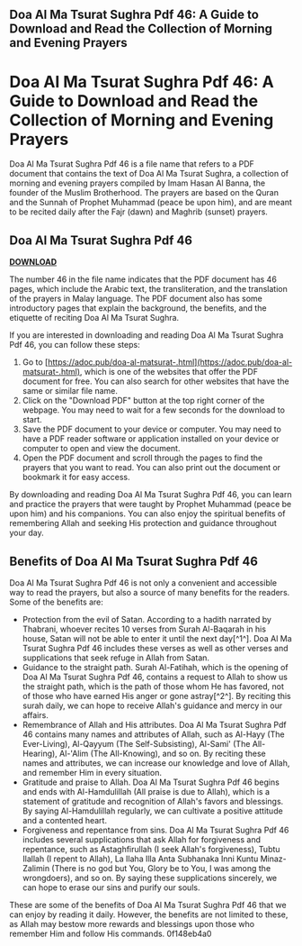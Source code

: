 ## Doa Al Ma Tsurat Sughra Pdf 46: A Guide to Download and Read the Collection of Morning and Evening Prayers

  
# Doa Al Ma Tsurat Sughra Pdf 46: A Guide to Download and Read the Collection of Morning and Evening Prayers
  
Doa Al Ma Tsurat Sughra Pdf 46 is a file name that refers to a PDF document that contains the text of Doa Al Ma Tsurat Sughra, a collection of morning and evening prayers compiled by Imam Hasan Al Banna, the founder of the Muslim Brotherhood. The prayers are based on the Quran and the Sunnah of Prophet Muhammad (peace be upon him), and are meant to be recited daily after the Fajr (dawn) and Maghrib (sunset) prayers.
 
## Doa Al Ma Tsurat Sughra Pdf 46


[**DOWNLOAD**](https://www.google.com/url?q=https%3A%2F%2Fshoxet.com%2F2tKEaI&sa=D&sntz=1&usg=AOvVaw0Fmx6XmTN3UR4YVaMtXse4)

  
The number 46 in the file name indicates that the PDF document has 46 pages, which include the Arabic text, the transliteration, and the translation of the prayers in Malay language. The PDF document also has some introductory pages that explain the background, the benefits, and the etiquette of reciting Doa Al Ma Tsurat Sughra.
  
If you are interested in downloading and reading Doa Al Ma Tsurat Sughra Pdf 46, you can follow these steps:
  
1. Go to [https://adoc.pub/doa-al-matsurat-.html](https://adoc.pub/doa-al-matsurat-.html), which is one of the websites that offer the PDF document for free. You can also search for other websites that have the same or similar file name.
2. Click on the "Download PDF" button at the top right corner of the webpage. You may need to wait for a few seconds for the download to start.
3. Save the PDF document to your device or computer. You may need to have a PDF reader software or application installed on your device or computer to open and view the document.
4. Open the PDF document and scroll through the pages to find the prayers that you want to read. You can also print out the document or bookmark it for easy access.

By downloading and reading Doa Al Ma Tsurat Sughra Pdf 46, you can learn and practice the prayers that were taught by Prophet Muhammad (peace be upon him) and his companions. You can also enjoy the spiritual benefits of remembering Allah and seeking His protection and guidance throughout your day.
  
## Benefits of Doa Al Ma Tsurat Sughra Pdf 46
  
Doa Al Ma Tsurat Sughra Pdf 46 is not only a convenient and accessible way to read the prayers, but also a source of many benefits for the readers. Some of the benefits are:

- Protection from the evil of Satan. According to a hadith narrated by Thabrani, whoever recites 10 verses from Surah Al-Baqarah in his house, Satan will not be able to enter it until the next day[^1^]. Doa Al Ma Tsurat Sughra Pdf 46 includes these verses as well as other verses and supplications that seek refuge in Allah from Satan.
- Guidance to the straight path. Surah Al-Fatihah, which is the opening of Doa Al Ma Tsurat Sughra Pdf 46, contains a request to Allah to show us the straight path, which is the path of those whom He has favored, not of those who have earned His anger or gone astray[^2^]. By reciting this surah daily, we can hope to receive Allah's guidance and mercy in our affairs.
- Remembrance of Allah and His attributes. Doa Al Ma Tsurat Sughra Pdf 46 contains many names and attributes of Allah, such as Al-Hayy (The Ever-Living), Al-Qayyum (The Self-Subsisting), Al-Sami' (The All-Hearing), Al-'Alim (The All-Knowing), and so on. By reciting these names and attributes, we can increase our knowledge and love of Allah, and remember Him in every situation.
- Gratitude and praise to Allah. Doa Al Ma Tsurat Sughra Pdf 46 begins and ends with Al-Hamdulillah (All praise is due to Allah), which is a statement of gratitude and recognition of Allah's favors and blessings. By saying Al-Hamdulillah regularly, we can cultivate a positive attitude and a contented heart.
- Forgiveness and repentance from sins. Doa Al Ma Tsurat Sughra Pdf 46 includes several supplications that ask Allah for forgiveness and repentance, such as Astaghfirullah (I seek Allah's forgiveness), Tubtu Ilallah (I repent to Allah), La Ilaha Illa Anta Subhanaka Inni Kuntu Minaz-Zalimin (There is no god but You, Glory be to You, I was among the wrongdoers), and so on. By saying these supplications sincerely, we can hope to erase our sins and purify our souls.

These are some of the benefits of Doa Al Ma Tsurat Sughra Pdf 46 that we can enjoy by reading it daily. However, the benefits are not limited to these, as Allah may bestow more rewards and blessings upon those who remember Him and follow His commands.
 0f148eb4a0
